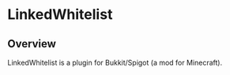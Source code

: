 LinkedWhitelist
===============

## Overview

LinkedWhitelist is a plugin for Bukkit/Spigot (a mod for Minecraft).
